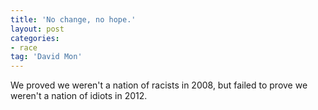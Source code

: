 ```yaml
---
title: 'No change, no hope.'
layout: post
categories:
- race
tag: 'David Mon'
---
```


We proved we weren't a nation of racists in 2008, but failed to prove we weren't a nation of idiots in 2012.